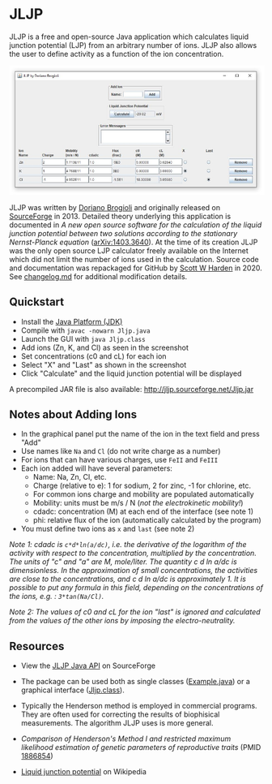 # JLJP

JLJP is a free and open-source Java application which calculates liquid junction potential (LJP) from an arbitrary number of ions. JLJP also allows the user to define activity as a function of the ion concentration.

![](dev/screenshots/3.JPG)

JLJP was written by [Doriano Brogioli](https://sites.google.com/site/dbrogioli/) and originally released on [SourceForge](http://jljp.sourceforge.net/) in 2013. Detailed theory underlying this application is documented in _A new open source software for the calculation of the liquid junction potential between two solutions according to the stationary Nernst-Planck equation_ ([arXiv:1403.3640](https://arxiv.org/abs/1403.3640)). At the time of its creation JLJP was the only open source LJP calculator freely available on the Internet which did not limit the number of ions used in the calculation. Source code and documentation was repackaged for GitHub by [Scott W Harden](https://github.com/swharden) in 2020. See [changelog.md](dev/changelog.md) for additional modification details.

## Quickstart
* Install the [Java Platform (JDK)](https://www.oracle.com/technetwork/java/javase/downloads/)
* Compile with `javac -nowarn Jljp.java`
* Launch the GUI with `java Jljp.class`
* Add ions (Zn, K, and Cl) as seen in the screenshot
* Set concentrations (c0 and cL) for each ion
* Select "X" and "Last" as shown in the screenshot
* Click "Calculate" and the liquid junction potential will be displayed

A precompiled JAR file is also available: http://jljp.sourceforge.net/Jljp.jar

## Notes about Adding Ions

* In the graphical panel put the name of the ion in the text field and press "Add"
* Use names like `Na` and `Cl` (do not write charge as a number)
* For ions that can have various charges, use `FeII` and `FeIII`
* Each ion added will have several parameters:
  * Name: Na, Zn, Cl, etc.
  * Charge (relative to e): 1 for sodium, 2 for zinc, -1 for chlorine, etc.
  * For common ions charge and mobility are populated automatically
  * Mobility: units must be m/s / N (_not the electrokinetic mobility!_)
  * cdadc: concentration (M) at each end of the interface (see note 1)
  * phi: relative flux of the ion (automatically calculated by the program)
* You must define two ions as `x` and `last` (see note 2)

_Note 1: cdadc is `c*d*ln(a/dc)`, i.e. the derivative of the logarithm of the activity with respect to the concentration, multiplied by the concentration. The units of "c" and "a" are M, mole/liter. The quantity c d ln a/dc is dimensionless. In the approximation of small concentrations, the activities are close to the concentrations, and c d ln a/dc is approximately 1. It is possible to put any formula in this field, depending on the concentrations of the ions, e.g. : `3*tan(Na/Cl)`._

_Note 2: The values of c0 and cL for the ion "last" is ignored and calculated from the values of the other ions by imposing the electro-neutrality._

## Resources

* View the [JLJP Java API](http://jljp.sourceforge.net/doc/index.html) on SourceForge

* The package can be used both as single classes ([Example.java](src/Example.java)) or a graphical interface ([Jljp.class](src/Jljp.java)).

* Typically the Henderson method is employed in commercial programs. They are often used for correcting the results of biophisical measurements. The algorithm JLJP uses is more general.

* _Comparison of Henderson's Method I and restricted maximum likelihood estimation of genetic parameters of reproductive traits_ (PMID [1886854](https://www.ncbi.nlm.nih.gov/pubmed/1886854))

* [Liquid junction potential](https://en.wikipedia.org/wiki/Liquid_junction_potential) on Wikipedia
